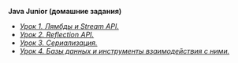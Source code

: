 **Java Junior (домашние задания)**

- [*Урок 1. Лямбды и Stream API.*](https://github.com/Bev0802/javaJuniorHoweWork/tree/main/src/main/java/org/example/HW_1)
- [*Урок 2. Reflection API.*](https://github.com/Bev0802/javaJuniorHoweWork/tree/main/src/main/java/org/example/HW_2)
- [*Урок 3. Сериализация.*](https://github.com/Bev0802/javaJuniorHoweWork/tree/main/src/main/java/org/example/HW_3)
- [*Урок 4. Базы данных и инструменты взаимодействия с ними.*](https://github.com/Bev0802/javaJuniorHoweWork/tree/main/src/main/java/org/example/HW_4)
